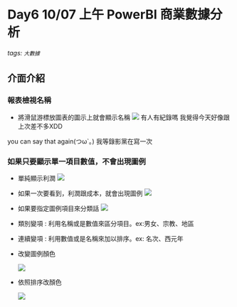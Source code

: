 # Day6 10/07 上午 PowerBI 商業數據分析
###### tags: `大數據` 

## 介面介紹

### 報表檢視名稱
* 將滑鼠游標放圖表的圖示上就會顯示名稱
    ![](https://i.imgur.com/jV2sB5b.png)
有人有紀錄嗎
我覺得今天好像跟上次差不多XDD

you can say that again(つω`｡)
我等錄影黨在寫一次

### 如果只要顯示單一項目數值，不會出現圖例
* 單純顯示利潤
    ![](https://i.imgur.com/kgr5uQB.png)
* 如果一次要看到，利潤跟成本，就會出現圖例
    ![](https://i.imgur.com/H5Tc89s.png)
* 如果要指定圖例項目來分類話
    ![](https://i.imgur.com/UynRoEY.png)

* 類別變項 : 利用名稱或是數值來區分項目。ex:男女、宗教、地區

* 連續變項 : 利用數值或是名稱來加以排序。ex: 名次、西元年


* 改變圖例顏色

    ![](https://i.imgur.com/n66zJML.png)

* 依照排序改顏色

    ![](https://i.imgur.com/gZkjrVQ.png)
